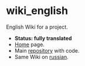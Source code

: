 # wiki_english
 English Wiki for a project.
 - **Status: fully translated**
 - [Home](https://github.com/Extended-Object-Detection-ROS/wiki_english/wiki) page.
 - Main [repository](https://github.com/Extended-Object-Detection-ROS/extended_object_detection) with code.
 - Same Wiki on [russian](https://github.com/Extended-Object-Detection-ROS/extended_object_detection/wiki).
